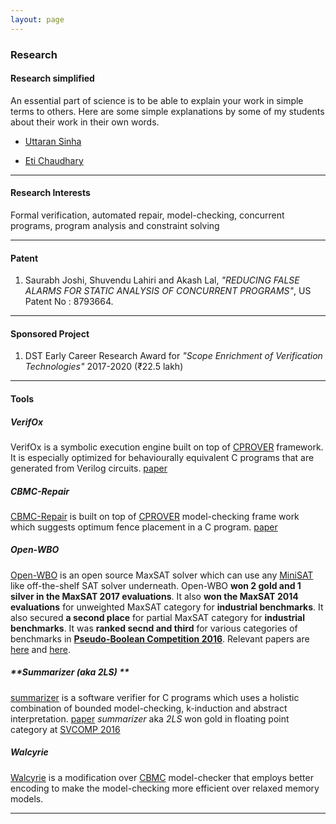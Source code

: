 ```yaml
---
layout: page
---
```



### Research

#### Research simplified
 
An essential part of science is to be able to explain your work in simple terms to others. Here are some simple explanations by some of my students about their work in their own words.

* [Uttaran Sinha](uttaran)

* [Eti Chaudhary](eti)

---


#### Research Interests


Formal verification, automated repair, model-checking,
concurrent programs, program analysis and constraint solving


---


#### Patent


1. Saurabh Joshi, Shuvendu Lahiri and Akash Lal, _"REDUCING FALSE ALARMS FOR STATIC ANALYSIS OF CONCURRENT PROGRAMS"_, US Patent No : 8793664.


---


#### Sponsored Project

1. DST Early Career Research Award for _"Scope Enrichment of Verification Technologies"_ 2017-2020 (₹22.5 lakh)

---


#### Tools


##### **VerifOx**

VerifOx is a symbolic execution engine built on top of [CPROVER](http://www.cprover.org) framework. It is especially optimized
for behaviourally equivalent C programs that are generated from Verilog circuits. [paper](https://arxiv.org/pdf/1609.00169.pdf)

##### **CBMC-Repair**


[CBMC-Repair](http://www.cprover.org/glue) is built on top of [CPROVER](http://www.cprover.org) model-checking
frame work which suggests optimum fence placement in a C program. [paper](http://arxiv.org/abs/1407.7443)



##### **Open-WBO**



[Open-WBO](http://sat.inesc-id.pt/open-wbo/) is an open source MaxSAT solver which can use any [MiniSAT](http://www.minisat.se) like off-the-shelf SAT solver underneath.
Open-WBO __won 2 gold and 1 silver in the MaxSAT 2017 evaluations__. It also __won the MaxSAT 2014 evaluations__ for unweighted MaxSAT category for __industrial benchmarks__. It also secured
__a second place__ for partial MaxSAT category for __industrial benchmarks__. It was __ranked secnd and third__ for various categories of benchmarks in __[Pseudo-Boolean Competition 2016](http://www.cril.univ-artois.fr/PB16/)__. Relevant papers are  [here](http://arxiv.org/abs/1408.4628) and [here](https://arxiv.org/pdf/1507.05920.pdf).



##### **Summarizer (aka 2LS) **


[summarizer](http://www.cprover.org/wiki/doku.php?id=2ls_for_program_analysis) is a software verifier for C programs which uses a holistic combination of bounded model-checking,
k-induction and abstract interpretation. [paper](http://arxiv.org/abs/1506.05671) 
*summarizer* aka *2LS* won gold in floating point category
at [SVCOMP 2016](http://sv-comp.sosy-lab.org/2016/results/results-verified/)




##### **Walcyrie**



[Walcyrie](https://github.com/gan237/walcyrie) is a modification over [CBMC](http://www.cprover.org/cbmc) model-checker that employs better encoding to
make the model-checking more efficient over relaxed memory models.

---



